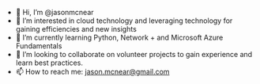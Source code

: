 - 👋 Hi, I’m @jasonmcnear
- 👀 I’m interested in cloud technology and leveraging technology for gaining efficiencies and new insights
- 🌱 I’m currently learning Python, Network + and Microsoft Azure Fundamentals
- 💞️ I’m looking to collaborate on volunteer projects to gain experience and learn best practices.
- 📫 How to reach me:  jason.mcnear@gmail.com

<!---
jasonmcnear/jasonmcnear is a ✨ special ✨ repository because its `README.md` (this file) appears on your GitHub profile.
You can click the Preview link to take a look at your changes.
--->
